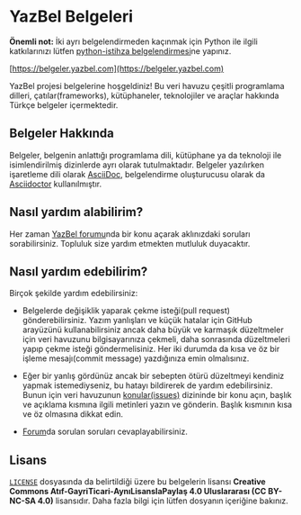 # YazBel Belgeleri

**Önemli not:** İki ayrı belgelendirmeden kaçınmak için Python ile ilgili katkılarınızı lütfen [python-istihza belgelendirmesi](https://github.com/yazbel/python-istihza)ne yapınız.

[https://belgeler.yazbel.com](https://belgeler.yazbel.com)

YazBel projesi belgelerine hoşgeldiniz! Bu veri havuzu çeşitli programlama dilleri, çatılar(frameworks), kütüphaneler,
teknolojiler ve araçlar hakkında Türkçe belgeler içermektedir.

## Belgeler Hakkında

Belgeler, belgenin anlattığı programlama dili, kütüphane ya da teknoloji ile isimlendirilmiş dizinlerde ayrı olarak
tutulmaktadır. Belgeler yazılırken işaretleme dili olarak [AsciiDoc](http://www.methods.co.nz/asciidoc/), belgelendirme
oluşturucusu olarak da [Asciidoctor](http://asciidoctor.org/) kullanılmıştır.

## Nasıl yardım alabilirim?

Her zaman [YazBel forumu](https://forum.yazbel.com/)nda bir konu açarak aklınızdaki soruları sorabilirsiniz. Topluluk
size yardım etmekten mutluluk duyacaktır.

## Nasıl yardım edebilirim?

Birçok şekilde yardım edebilirsiniz:

- Belgelerde değişiklik yaparak çekme isteği(pull request) gönderebilirsiniz. Yazım yanlışları ve küçük hatalar için
GitHub arayüzünü kullanabilirsiniz ancak daha büyük ve karmaşık düzeltmeler için veri havuzunu bilgisayarınıza çekmeli,
daha sonrasında düzeltmeleri yapıp çekme isteği göndermelisiniz. Her iki durumda da kısa ve öz bir
işleme mesajı(commit message) yazdığınıza emin olmalısınız.

- Eğer bir yanlış gördünüz ancak bir sebepten ötürü düzeltmeyi kendiniz yapmak istemediyseniz, bu hatayı bildirerek de
yardım edebilirsiniz. Bunun için veri havuzunun [konular(issues)](https://github.com/yazbel/belgeler/issues) dizininde
bir konu açın, başlık ve açıklama kısmına ilgili metinleri yazın ve gönderin. Başlık kısmının kısa ve öz olmasına dikkat
edin.

- [Forum](https://forum.yazbel.com)da sorulan soruları cevaplayabilirsiniz.

## Lisans

[`LICENSE`](https://github.com/yazbel/belgeler/blob/master/LICENSE) dosyasında da belirtildiği üzere bu
belgelerin lisansı **Creative Commons Atıf-GayriTicari-AynıLisanslaPaylaş 4.0 Uluslararası (CC BY-NC-SA 4.0)**
lisansıdır. Daha fazla bilgi için lütfen dosyanın içeriğine bakınız.
